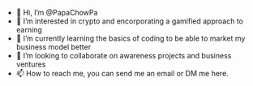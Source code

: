 - 👋 Hi, I’m @PapaChowPa
- 👀 I’m interested in crypto and encorporating a gamified approach to earning 
- 🌱 I’m currently learning the basics of coding to be able to market my business model better
- 💞️ I’m looking to collaborate on awareness projects and business ventures
- 📫 How to reach me, you can send me an email or DM me here.

<!---
PapaChowPa/PapaChowPa is a ✨ special ✨ repository because its `README.md` (this file) appears on your GitHub profile.
You can click the Preview link to take a look at your changes.
--->
